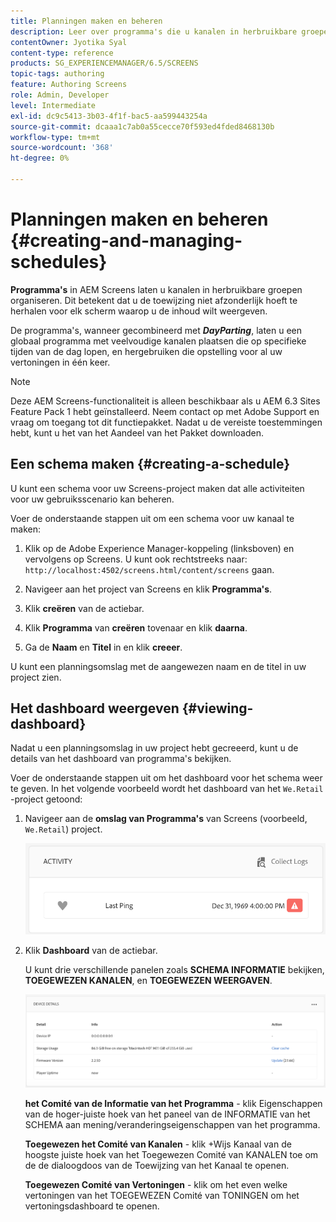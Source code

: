 ```yaml
---
title: Planningen maken en beheren
description: Leer over programma's die u kanalen in herbruikbare groepen laten organiseren zodat u niet hun taak individueel moet herhalen.
contentOwner: Jyotika Syal
content-type: reference
products: SG_EXPERIENCEMANAGER/6.5/SCREENS
topic-tags: authoring
feature: Authoring Screens
role: Admin, Developer
level: Intermediate
exl-id: dc9c5413-3b03-4f1f-bac5-aa599443254a
source-git-commit: dcaaa1c7ab0a55cecce70f593ed4fded8468130b
workflow-type: tm+mt
source-wordcount: '368'
ht-degree: 0%

---
```


# Planningen maken en beheren {#creating-and-managing-schedules}

**Programma&#39;s** in AEM Screens laten u kanalen in herbruikbare groepen organiseren. Dit betekent dat u de toewijzing niet afzonderlijk hoeft te herhalen voor elk scherm waarop u de inhoud wilt weergeven.

De programma&#39;s, wanneer gecombineerd met ***DayParting***, laten u een globaal programma met veelvoudige kanalen plaatsen die op specifieke tijden van de dag lopen, en hergebruiken die opstelling voor al uw vertoningen in één keer.

>[!NOTE]
>
>Deze AEM Screens-functionaliteit is alleen beschikbaar als u AEM 6.3 Sites Feature Pack 1 hebt geïnstalleerd. Neem contact op met Adobe Support en vraag om toegang tot dit functiepakket. Nadat u de vereiste toestemmingen hebt, kunt u het van het Aandeel van het Pakket downloaden.

## Een schema maken {#creating-a-schedule}

U kunt een schema voor uw Screens-project maken dat alle activiteiten voor uw gebruiksscenario kan beheren.

Voer de onderstaande stappen uit om een schema voor uw kanaal te maken:

1. Klik op de Adobe Experience Manager-koppeling (linksboven) en vervolgens op Screens. U kunt ook rechtstreeks naar: `http://localhost:4502/screens.html/content/screens` gaan.
1. Navigeer aan het project van Screens en klik **Programma&#39;s**.
1. Klik **creëren** van de actiebar.
1. Klik **Programma** van **creëren** tovenaar en klik **daarna**.

1. Ga de **Naam** en **Titel** in en klik **creeer**.

U kunt een planningsomslag met de aangewezen naam en de titel in uw project zien.


## Het dashboard weergeven {#viewing-dashboard}

Nadat u een planningsomslag in uw project hebt gecreeerd, kunt u de details van het dashboard van programma&#39;s bekijken.

Voer de onderstaande stappen uit om het dashboard voor het schema weer te geven. In het volgende voorbeeld wordt het dashboard van het `We.Retail` -project getoond:

1. Navigeer aan de **omslag van Programma&#39;s** van Screens (voorbeeld, `We.Retail`) project.

   ![ chlimage_1 ](assets/chlimage_1.png)

1. Klik **Dashboard** van de actiebar.

   U kunt drie verschillende panelen zoals **SCHEMA INFORMATIE** bekijken, **TOEGEWEZEN KANALEN**, en **TOEGEWEZEN WEERGAVEN**.

   ![ chlimage_1-1 ](assets/chlimage_1-1.png)

   **het Comité van de Informatie van het Programma** - klik Eigenschappen van de hoger-juiste hoek van het paneel van de INFORMATIE van het SCHEMA aan mening/veranderingseigenschappen van het programma.

   **Toegewezen het Comité van Kanalen** - klik +Wijs Kanaal van de hoogste juiste hoek van het Toegewezen Comité van KANALEN toe om de de dialoogdoos van de Toewijzing van het Kanaal te openen.

   **Toegewezen Comité van Vertoningen** - klik om het even welke vertoningen van het TOEGEWEZEN Comité van TONINGEN om het vertoningsdashboard te openen.
